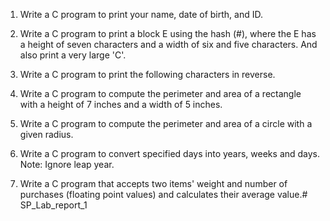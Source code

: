 1. 	Write a C program to print your name, date of birth, and ID.

2.	Write a C program to print a block E using the hash (#), where the E has a
height of seven characters and a width of six and five characters. And also print a
very large 'C'.

3.	Write a C program to print the following characters in reverse.

4.	Write a C program to compute the perimeter and area of a rectangle with a
height of 7 inches and a width of 5 inches.

5.	Write a C program to compute the perimeter and area of a circle with a given radius.

6.	Write a C program to convert specified days into years, weeks and days.
Note: Ignore leap year.

7.	Write a C program that accepts two items' weight and number of purchases
(floating point values) and calculates their average value.# SP_Lab_report_1
